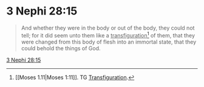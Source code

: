 # 3 Nephi 28:15

> And whether they were in the body or out of the body, they could not tell; for it did seem unto them like a <u>transfiguration</u>[^a] of them, that they were changed from this body of flesh into an immortal state, that they could behold the things of God.

[3 Nephi 28:15](https://www.churchofjesuschrist.org/study/scriptures/bofm/3-ne/28?lang=eng&id=p15#p15)


[^a]: [[Moses 1.11|Moses 1:11]]. TG [Transfiguration](https://www.churchofjesuschrist.org/study/scriptures/tg/transfiguration?lang=eng).
